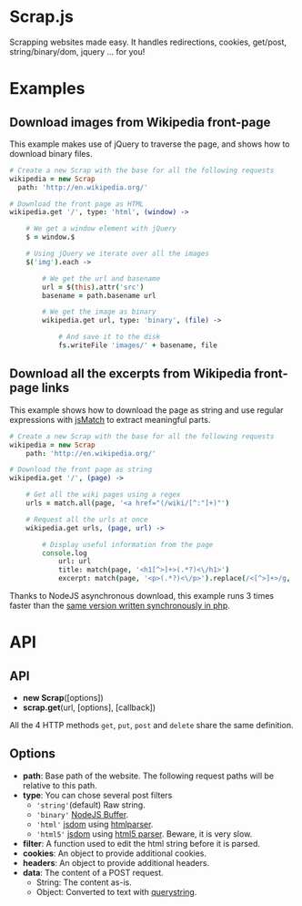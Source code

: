 Scrap.js
========

Scrapping websites made easy. It handles redirections, cookies, get/post, string/binary/dom, jquery ... for you!


Examples
========

Download images from Wikipedia front-page
-----------------------------------------

This example makes use of jQuery to traverse the page, and shows how to download binary files.

```coffeescript
# Create a new Scrap with the base for all the following requests
wikipedia = new Scrap
  path: 'http://en.wikipedia.org/'

# Download the front page as HTML
wikipedia.get '/', type: 'html', (window) ->

	# We get a window element with jQuery
	$ = window.$

	# Using jQuery we iterate over all the images
	$('img').each ->

		# We get the url and basename
		url = $(this).attr('src')
		basename = path.basename url

		# We get the image as binary
		wikipedia.get url, type: 'binary', (file) ->

			# And save it to the disk
			fs.writeFile 'images/' + basename, file
```

Download all the excerpts from Wikipedia front-page links
---------------------------------------------------------

This example shows how to download the page as string and use regular expressions with [jsMatch](https://github.com/vjeux/jsMatch) to extract meaningful parts.

```coffeescript
# Create a new Scrap with the base for all the following requests
wikipedia = new Scrap
	path: 'http://en.wikipedia.org/'

# Download the front page as string
wikipedia.get '/', (page) ->

	# Get all the wiki pages using a regex
	urls = match.all(page, '<a href="(/wiki/[^:"]+)"')

	# Request all the urls at once
	wikipedia.get urls, (page, url) ->

		# Display useful information from the page
		console.log
			url: url
			title: match(page, '<h1[^>]+>(.*?)<\/h1>')
			excerpt: match(page, '<p>(.*?)<\/p>').replace(/<[^>]+>/g, '')
```

Thanks to NodeJS asynchronous download, this example runs 3 times faster than the [same version written synchronously in php](https://gist.github.com/1724677).

API
===

API
---

- **new Scrap**([options])
- **scrap.get**(url, [options], [callback])

All the 4 HTTP methods ```get```, ```put```, ```post``` and ```delete``` share the same definition.

Options
-------

- **path**: Base path of the website. The following request paths will be relative to this path.
- **type**: You can chose several post filters 
  - ```'string'```(default) Raw string.
  - ```'binary'``` [NodeJS Buffer](http://nodejs.org/docs/latest/api/buffers.html).
  - ```'html'``` [jsdom](https://github.com/tmpvar/jsdom) using [htmlparser](https://github.com/tautologistics/node-htmlparser).
  - ```'html5'``` [jsdom](https://github.com/tmpvar/jsdom) using [html5 parser](https://github.com/aredridel/html5). Beware, it is very slow.
- **filter**: A function used to edit the html string before it is parsed.
- **cookies**: An object to provide additional cookies.
- **headers**: An object to provide additional headers.
- **data**: The content of a POST request.
  - String: The content as-is.
  - Object: Converted to text with [querystring](http://nodejs.org/docs/latest/api/querystring.html).

